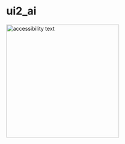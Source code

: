 # ui2_ai

<p align="center">
 
  <img src="https://github.com/AbleDanielOfungi/High-End-AI-EntertainmentApp
/main/ai1.jpg" width="300" alt="accessibility text">
